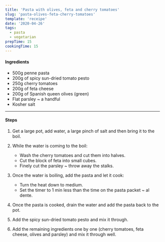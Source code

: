 ```yaml
---
title: 'Pasta with olives, feta and cherry tomatoes'
slug: 'pasta-olives-feta-cherry-tomatoes'
template: 'receipe'
date: '2020-04-26'
tags:
  - pasta
  - vegetarian
prepTime: 15
cookingTime: 15
---
```


#### Ingredients

- 500g penne pasta
- 200g of spicy sun-dried tomato pesto
- 250g cherry tomatoes
- 200g of feta cheese
- 200g of Spanish queen olives (green)
- Flat parsley ~ a handful
- Kosher salt

---

#### Steps

1. Get a large pot, add water, a large pinch of salt and then bring it to the boil.
2. While the water is coming to the boil:

   - Wash the cherry tomatoes and cut them into halves.
   - Cut the block of feta into small cubes.
   - Finely cut the parsley ~ throw away the stalks.

3. Once the water is boiling, add the pasta and let it cook:

   - Turn the heat down to medium.
   - Set the timer to 1 min less than the time on the pasta packet ~ al dente.

4. Once the pasta is cooked, drain the water and add the pasta back to the pot.
5. Add the spicy sun-dried tomato pesto and mix it through.
6. Add the remaining ingredients one by one (cherry tomatoes, feta cheese, olives and parsley) and mix it through well.
